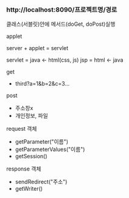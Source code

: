 ### http://localhost:8090/프로젝트명/경로 

클래스(서블릿)안에 메서드(doGet, doPost)실행

applet

server + applet = servlet

servlet = java <- html(css, js)
jsp = html <- java

get
- third?a=1&b=2&c=3... 

post
- 주소창x
- 개인정보, 파일

request 객체
- getParameter("이름")
- getParameterValues("이름")
- getSession()

response 객체
- sendRedirect("주소")
- getWriter()

